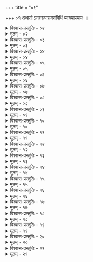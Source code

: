 +++
title = "०९"

+++
०१  अथातो ऽनश्नत्पारायणविधिं व्याख्यास्यामः ॥

<details><summary>विश्वास-प्रस्तुतिः - ०२</summary>

०२  शुचिवासाः स्याच् चीरवासा वा ॥
</details>

<details><summary>मूलम् - ०२</summary>

०२  शुचिवासाः स्याच् चीरवासा वा ॥
</details>

<details><summary>विश्वास-प्रस्तुतिः - ०३</summary>

०३  हविष्यम् अन्नम् इच्छेद् अपः फलानि वा ॥
</details>

<details><summary>मूलम् - ०३</summary>

०३  हविष्यम् अन्नम् इच्छेद् अपः फलानि वा ॥
</details>

<details><summary>विश्वास-प्रस्तुतिः - ०४</summary>

०४  ग्रामात् प्राचीं वोदीचीं वा दिशम् उपनिष्क्रम्य गोमयेन गोचर्ममात्रं चतुरश्रं स्थण्डिलम् उपलिप्य प्रोक्ष्य लक्षणम् उल्लिख्य अद्भिर् अभ्युक्ष्य अग्निम् उपसमाधाय संपरिस्तीर्यैताभ्यो देवताभ्यो जुहुयात् । अग्नये स्वाहा । प्रजापतये स्वाहा । सोमायस्वाहा [k: सोमाय स्वाहा प्रजापतये स्वाहा] विश्वेभ्यो देवेभ्यःस्वयंभुव ऋग्भ्यो यजुर्भ्यः सामभ्यो ऽथर्वभ्यः श्रद्धायै प्रज्ञायैमेधायै श्रियै ह्रियै सवित्रे सावित्र्यै सदसस्पतये ऽनुमतये च ॥ [क् अद्द्स्: व्याहरेन् न चान्तरा विरमेत्]
</details>

<details><summary>मूलम् - ०४</summary>

०४  ग्रामात् प्राचीं वोदीचीं वा दिशम् उपनिष्क्रम्य गोमयेन गोचर्ममात्रं चतुरश्रं स्थण्डिलम् उपलिप्य प्रोक्ष्य लक्षणम् उल्लिख्य अद्भिर् अभ्युक्ष्य अग्निम् उपसमाधाय संपरिस्तीर्यैताभ्यो देवताभ्यो जुहुयात् । अग्नये स्वाहा । प्रजापतये स्वाहा । सोमायस्वाहा [k: सोमाय स्वाहा प्रजापतये स्वाहा] विश्वेभ्यो देवेभ्यःस्वयंभुव ऋग्भ्यो यजुर्भ्यः सामभ्यो ऽथर्वभ्यः श्रद्धायै प्रज्ञायैमेधायै श्रियै ह्रियै सवित्रे सावित्र्यै सदसस्पतये ऽनुमतये च ॥ [क् अद्द्स्: व्याहरेन् न चान्तरा विरमेत्]
</details>

<details><summary>विश्वास-प्रस्तुतिः - ०५</summary>

०५  हुत्वा वेदादिम् आरभेत संततम् अधीयीत ॥ [k omits]
</details>

<details><summary>मूलम् - ०५</summary>

०५  हुत्वा वेदादिम् आरभेत संततम् अधीयीत ॥ [k omits]
</details>

<details><summary>विश्वास-प्रस्तुतिः - ०६</summary>

०६  नान्तरा व्याहरेन् न चान्तरा विरमेत् ॥ [k omits]
</details>

<details><summary>मूलम् - ०६</summary>

०६  नान्तरा व्याहरेन् न चान्तरा विरमेत् ॥ [k omits]
</details>

<details><summary>विश्वास-प्रस्तुतिः - ०७</summary>

०७  अथान्तरा व्याहरेद् अथान्तरा विरमेत् त्रिः प्राणान् आयम्य वृत्तान्ताद् एवारभेत ॥ [k: त्रीन्]
</details>

<details><summary>मूलम् - ०७</summary>

०७  अथान्तरा व्याहरेद् अथान्तरा विरमेत् त्रिः प्राणान् आयम्य वृत्तान्ताद् एवारभेत ॥ [k: त्रीन्]
</details>

<details><summary>विश्वास-प्रस्तुतिः - ०८</summary>

०८  अप्रतिभायां यावता कालेन न वेद तावन्तं कालं तदधीयीत स यदा जानीयाद् ऋक्तो यजुष्टः सामतैति ॥  [k: यज् जानीयात्]
</details>

<details><summary>मूलम् - ०८</summary>

०८  अप्रतिभायां यावता कालेन न वेद तावन्तं कालं तदधीयीत स यदा जानीयाद् ऋक्तो यजुष्टः सामतैति ॥  [k: यज् जानीयात्]
</details>

<details><summary>विश्वास-प्रस्तुतिः - ०९</summary>

०९  तद्ब्राह्मणं तक्छान्दसं तद्दैवतम् अधीयीत ॥
</details>

<details><summary>मूलम् - ०९</summary>

०९  तद्ब्राह्मणं तक्छान्दसं तद्दैवतम् अधीयीत ॥
</details>

<details><summary>विश्वास-प्रस्तुतिः - १०</summary>

१०  द्वादश वेदसंहिता अधीयीत । यदनेनानध्याये ऽधीयीत यद् गुरवः कोपिता यान्य् अकार्याणि भवन्तिताभिः पुनीते । शुद्धम् अस्य पूतं ब्रह्म भवति ॥
</details>

<details><summary>मूलम् - १०</summary>

१०  द्वादश वेदसंहिता अधीयीत । यदनेनानध्याये ऽधीयीत यद् गुरवः कोपिता यान्य् अकार्याणि भवन्तिताभिः पुनीते । शुद्धम् अस्य पूतं ब्रह्म भवति ॥
</details>

<details><summary>विश्वास-प्रस्तुतिः - ११</summary>

११  अत ऊर्ध्वं संचयः ॥
</details>

<details><summary>मूलम् - ११</summary>

११  अत ऊर्ध्वं संचयः ॥
</details>

<details><summary>विश्वास-प्रस्तुतिः - १२</summary>

१२  अपरा द्वादश वेदसंहिता अधीत्य ताभिर् उशनसो लोकमवाप्नोति ॥
</details>

<details><summary>मूलम् - १२</summary>

१२  अपरा द्वादश वेदसंहिता अधीत्य ताभिर् उशनसो लोकमवाप्नोति ॥
</details>

<details><summary>विश्वास-प्रस्तुतिः - १३</summary>

१३  अपरा द्वादश वेदसंहिता अधीत्य ताभिर् बृहस्पतेर् लोकमवाप्नोति ॥
</details>

<details><summary>मूलम् - १३</summary>

१३  अपरा द्वादश वेदसंहिता अधीत्य ताभिर् बृहस्पतेर् लोकमवाप्नोति ॥
</details>

<details><summary>विश्वास-प्रस्तुतिः - १४</summary>

१४  अपरा द्वादश वेदसंहिता अधीत्य ताभिः प्रजापतेर् लोकमवाप्नोति ॥
</details>

<details><summary>मूलम् - १४</summary>

१४  अपरा द्वादश वेदसंहिता अधीत्य ताभिः प्रजापतेर् लोकमवाप्नोति ॥
</details>

<details><summary>विश्वास-प्रस्तुतिः - १५</summary>

१५  अनश्नन् संहिता सहस्रम् अधीयीत । ब्रह्मभूतो विरजो [k:विराजो] ब्रह्म भवति ॥
</details>

<details><summary>मूलम् - १५</summary>

१५  अनश्नन् संहिता सहस्रम् अधीयीत । ब्रह्मभूतो विरजो [k:विराजो] ब्रह्म भवति ॥
</details>

<details><summary>विश्वास-प्रस्तुतिः - १६</summary>

१६  संवत्सरं भैक्षं प्रयुञ्जानो दिव्यं चक्षुर् लभते ॥
</details>

<details><summary>मूलम् - १६</summary>

१६  संवत्सरं भैक्षं प्रयुञ्जानो दिव्यं चक्षुर् लभते ॥
</details>

<details><summary>विश्वास-प्रस्तुतिः - १७</summary>

१७  षण् मासान् यावकभक्षश् चतुरो मासान् उदकसक्तुभक्षो द्वौमासौ फलभक्षो मासम् अब्भक्षो द्वादशरात्रं वाप्राश्नन् क्षिप्रमन्तर्धीयते ज्ञातीन् पुनाति सप्तावरान् सप्त पूर्वान् आत्मानंपञ्चदशं पङ्क्तिं च पुनाति ॥
</details>

<details><summary>मूलम् - १७</summary>

१७  षण् मासान् यावकभक्षश् चतुरो मासान् उदकसक्तुभक्षो द्वौमासौ फलभक्षो मासम् अब्भक्षो द्वादशरात्रं वाप्राश्नन् क्षिप्रमन्तर्धीयते ज्ञातीन् पुनाति सप्तावरान् सप्त पूर्वान् आत्मानंपञ्चदशं पङ्क्तिं च पुनाति ॥
</details>

<details><summary>विश्वास-प्रस्तुतिः - १८</summary>

१८  ताम् एतां देवनिश्रयणीत्य् [k: देवनिश्श्रयणीत्य्] आचक्षते ॥
</details>

<details><summary>मूलम् - १८</summary>

१८  ताम् एतां देवनिश्रयणीत्य् [k: देवनिश्श्रयणीत्य्] आचक्षते ॥
</details>

<details><summary>विश्वास-प्रस्तुतिः - १९</summary>

१९  एतया वै देवा देवत्वम् अगच्छन्न् ऋषय ऋषित्वम् ॥
</details>

<details><summary>मूलम् - १९</summary>

१९  एतया वै देवा देवत्वम् अगच्छन्न् ऋषय ऋषित्वम् ॥
</details>

<details><summary>विश्वास-प्रस्तुतिः - २०</summary>

२०  तस्य ह वा एतस्य यज्ञस्य त्रिविध एवारम्भकालःप्रातःसवने माध्यंदिने सवने ब्राह्मे वापररात्रे ॥
</details>

<details><summary>मूलम् - २०</summary>

२०  तस्य ह वा एतस्य यज्ञस्य त्रिविध एवारम्भकालःप्रातःसवने माध्यंदिने सवने ब्राह्मे वापररात्रे ॥
</details>

<details><summary>विश्वास-प्रस्तुतिः - २१</summary>

२१  तं वा एतं प्रजापतिः सप्तर्षिभ्यः प्रोवाच सप्तर्षयोमहाजज्ञवे महाजज्ञुर् ब्राह्मणेभ्यः । ब्राह्मणेभ्यः ॥
</details>

<details><summary>मूलम् - २१</summary>

२१  तं वा एतं प्रजापतिः सप्तर्षिभ्यः प्रोवाच सप्तर्षयोमहाजज्ञवे महाजज्ञुर् ब्राह्मणेभ्यः । ब्राह्मणेभ्यः ॥
</details>
